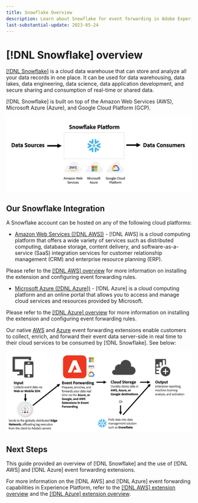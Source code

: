 ```yaml
---
title: Snowflake Overview
description: Learn about Snowflake for event forwarding in Adobe Experience Platform.
last-substantial-update: 2023-05-24
---
```

# [!DNL Snowflake] overview

[[!DNL Snowflake]](https://www.snowflake.com/en/) is a cloud data warehouse that can store and analyze all your data records in one place. It can be used for data warehousing, data lakes, data engineering, data science, data application development, and secure sharing and consumption of real-time or shared data.

[!DNL Snowflake] is built on top of the Amazon Web Services (AWS), Microsoft Azure (Azure), and Google Cloud Platform (GCP).  

![Diagram showing the [!DNL Snowflake] data architecture.](../../../images/extensions/server/snowflake/snowflake.png)

## Our Snowflake Integration

A Snowflake account can be hosted on any of the following cloud platforms:

- [Amazon Web Services ([!DNL AWS])](https://aws.amazon.com/) - [!DNL AWS] is a cloud computing platform that offers a wide variety of services such as distributed computing, database storage, content delivery, and software-as-a-service (SaaS) integration services for customer relationship management (CRM) and enterprise resource planning (ERP). 

Please refer to the [[!DNL AWS] overview](../aws/overview.md) for more information on installing the extension and configuring event forwarding rules. 

- [Microsoft Azure ([!DNL Azure])](https://azure.microsoft.com/en-us/products/event-hubs/#overview) - [!DNL Azure] is a cloud computing platform and an online portal that allows you to access and manage cloud services and resources provided by Microsoft. 

Please refer to the [[!DNL Azure] overview](../azure/overview.md) for more information on installing the extension and configuring event forwarding rules. 

Our native [AWS](../aws/overview.md) and [Azure](../azure/overview.md) event forwarding extensions enable customers to collect, enrich, and forward their event data server-side in real time to their cloud services to be consumed by [!DNL Snowflake]. See below:

![[!DNL Snowflake] reporting diagram showing the link between [!DNL AWS] and [!DNL  Azure].](../../../images/extensions/server/snowflake/snowflake-workflow.png)

## Next Steps

This guide provided an overview of [!DNL Snowflake] and the use of [!DNL AWS] and [!DNL Azure] event forwarding extensions. 

For more information on the [!DNL AWS] and [!DNL Azure] event forwarding capabilities in Experience Platform, refer to the [[!DNL AWS] extension overview](../aws/overview.md) and the [[!DNL Azure] extension overview](../azure/overview.md).
